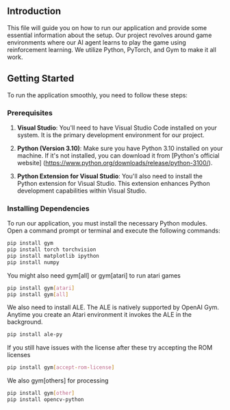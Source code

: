 ## Introduction

This file will guide you on how to run our application and provide some essential information about the setup. Our project revolves around game environments where our AI agent learns to play the game using reinforcement learning. We utilize Python, PyTorch, and Gym to make it all work.

## Getting Started

To run the application smoothly, you need to follow these steps:

### Prerequisites

1. **Visual Studio**: You'll need to have Visual Studio Code installed on your system. It is the primary development environment for our project.

2. **Python (Version 3.10)**: Make sure you have Python 3.10 installed on your machine. If it's not installed, you can download it from [Python's official website] (https://www.python.org/downloads/release/python-3100/).

3. **Python Extension for Visual Studio**: You'll also need to install the Python extension for Visual Studio. This extension enhances Python development capabilities within Visual Studio.

### Installing Dependencies

To run our application, you must install the necessary Python modules. Open a command prompt or terminal and execute the following commands:

```bash
pip install gym
pip install torch torchvision
pip install matplotlib ipython
pip install numpy
```

You might also need gym[all] or gym[atari] to run atari games

```bash
pip install gym[atari]
pip install gym[all]
```

We also need to install ALE. The ALE is natively supported by OpenAI Gym. Anytime you create an Atari environment it invokes the ALE in the background.

```bash
pip install ale-py
```

If you still have issues with the license after these try accepting the ROM licenses
```bash
pip install gym[accept-rom-license]
```

We also gym[others] for processing

```bash
pip install gym[other]
pip install opencv-python
```